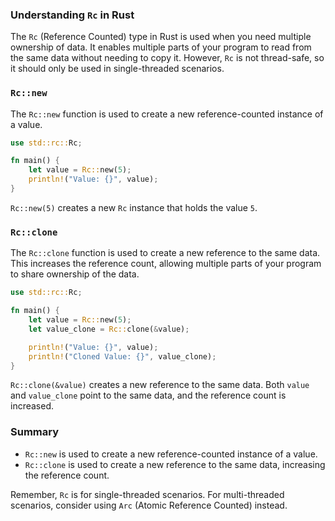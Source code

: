 ### Understanding `Rc` in Rust

The `Rc` (Reference Counted) type in Rust is used when you need multiple ownership of data. It enables multiple parts of your program to read from the same data without needing to copy it. However, `Rc` is not thread-safe, so it should only be used in single-threaded scenarios.

### `Rc::new`

The `Rc::new` function is used to create a new reference-counted instance of a value.

```rust
use std::rc::Rc;

fn main() {
    let value = Rc::new(5);
    println!("Value: {}", value);
}
```

`Rc::new(5)` creates a new `Rc` instance that holds the value `5`.

### `Rc::clone`

The `Rc::clone` function is used to create a new reference to the same data. This increases the reference count, allowing multiple parts of your program to share ownership of the data.

```rust
use std::rc::Rc;

fn main() {
    let value = Rc::new(5);
    let value_clone = Rc::clone(&value);

    println!("Value: {}", value);
    println!("Cloned Value: {}", value_clone);
}
```

`Rc::clone(&value)` creates a new reference to the same data. Both `value` and `value_clone` point to the same data, and the reference count is increased.

### Summary

- `Rc::new` is used to create a new reference-counted instance of a value.
- `Rc::clone` is used to create a new reference to the same data, increasing the reference count.

Remember, `Rc` is for single-threaded scenarios. For multi-threaded scenarios, consider using `Arc` (Atomic Reference Counted) instead.
